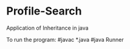 # Profile-Search
Application of Inheritance in java 

To run the program:
#javac *.java
#java Runner
